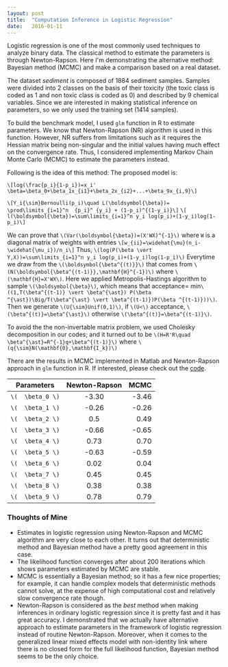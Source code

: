```yaml
---
layout: post
title:  "Computation Inference in Logistic Regression"
date:   2016-01-11
---
```


Logistic regression is one of the most commonly used techniques to analyze binary
data. The classical method to estimate the parameters is through Newton-Rapson. Here I'm demonstrating
the alternative method: Bayesian method (MCMC) and make a comparison based on a real dataset.

The dataset *sediment* is composed of 1884 sediment samples. Samples were divided into 2
classes on the basis of their toxicity (the toxic class is coded as 1 and non toxic class is
coded as 0) and described by 9 chemical variables. Since we are interested in making
statistical inference on parameters, so we only used the training set (1414 samples).

To build the benchmark model, I used `glm` function in R to estimate parameters. 
We know that Newton-Rapson (NR) algorithm is used in this function. However, NR suffers from limitations
such as it requires the Hessian matrix being non-singular and the initial values having
much effect on the convergence rate. Thus, I considered implementing Markov
Chain Monte Carlo (MCMC) to estimate the parameters instead.

Following is the idea of this method:
The proposed model is:

`\[log(\frac{p_i}{1-p_i})=x_i' \beta=\beta_0+\beta_1x_{i1}+\beta_2x_{i2}+...+\beta_9x_{i,9}\]`

`\[Y_i{\sim}Bernoulli(p_i)\quad L(\boldsymbol{\beta})= \prod\limits_{i=1}^n  {p_i}^ {y_i} + (1-p_i)^{(1-y_i)}\]`
`\[ l(\boldsymbol{\beta})=\sum\limits_{i=1}^n y_i log(p_i)+(1-y_i)log(1-p_i)\]`

We can prove that `\(Var(\boldsymbol{\beta})=(X'WX)^{-1}\)` where `W` is a diagonal matrix of weights with entries
`\[w_{ii}=\widehat{\mu}(n_i-\widehat{\mu_i})/n_i\]`
Thus, `\(log(P(\beta \vert Y,X))=\sum\limits_{i=1}^n y_i log(p_i)+(1-y_i)log(1-p_i)\)`
Everytime we draw from the `\(\boldsymbol{\beta^{(t)}}\)` that comes from `\(N(\boldsymbol{\beta^{(t-1)}},\mathbf{H}^{-1})\)` where `\(\mathbf{H}=X'WX\)`. Here we applied Metropolis-Hastings algorithm to sample `\(\boldsymbol{\beta}\)`, which means that acceptance= min`\((1,T(\beta^{(t-1)} \vert \beta^{\ast}) P(\beta ^{\ast})\Big/T(\beta^{\ast} \vert \beta^{(t-1)})P(\beta ^{(t-1)}))\)`. Then we generate `\(U{\sim}Unif(0,1)\)`, if `\(U<\)` acceptance, `\(\beta^{(t)}=\beta^{\ast}\)` otherwise `\(\beta^{(t)}=\beta^{(t-1)}\)`.

To avoid the the non-invertable matrix problem, we used Cholesky decomposition in our codes; and it turned out to be `\(H=R'R\quad \beta^{\ast}=R^{-1}q+\beta^{(t-1)}\)` where `\(q{\sim}N(\mathbf{0},\mathbf{I_k})\)`


There are the results in MCMC implemented in Matlab and Newton-Rapson
approach in `glm` function in R. If interested, please check out the [code](https://gist.github.com/HongleiXie/60b56e26ad7a88ad1e9b).

|Parameters| Newton-Rapson | MCMC |
|----------|:-------------:|------:|
|`\(  \beta_0 \)`|-3.30|-3.46|
|`\(  \beta_1 \)`|-0.26|-0.26|
|`\(  \beta_2 \)`|0.5|0.49|
|`\(  \beta_3 \)`|-0.66|-0.65|
|`\(  \beta_4 \)`|0.73|0.70|
|`\(  \beta_5 \)`|-0.63|-0.59|
|`\(  \beta_6 \)`|0.02|0.04|
|`\(  \beta_7 \)`|0.45|0.45|
|`\(  \beta_8 \)`|0.38|0.38|
|`\(  \beta_9 \)`|0.78|0.79|

### Thoughts of Mine

- Estimates in logistic regression using Newton-Rapson and MCMC algorithm
are very close to each other. It turns out that deterministic method and
Bayesian method have a pretty good agreement in this case.
- The likelihood function converges after about 200 iterations which
shows parameters estimated by MCMC are stable.
- MCMC is essentially a Bayesian method; so it has a few nice properties; for example,
it can handle complex models that deterministic methods cannot solve, at the
expense of high computational cost and relatively slow convergence rate though.
- Newton-Rapson is considered as the *best* method when making inferences
in ordinary logistic regression since it is pretty fast and it has great accuracy. 
I demonstrated that we actually have alternative approach to
estimate parameters in the framework of logistic regression instead of routine Newton-Rapson.
Moreover, when it comes to the generalized linear mixed effects model with non-identity
link where there is no closed form for the full likelihood function, Bayesian method seems to be the only choice. 

